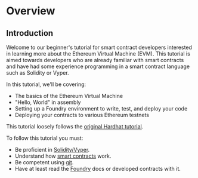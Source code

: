 # Overview

## Introduction

Welcome to our beginner's tutorial for smart contract developers interested in learning more about the Ethereum Virtual Machine (EVM). This tutorial is aimed towards developers who are already familiar with smart contracts and have had some experience programming in a smart contract language such as Solidity or Vyper.

In this tutorial, we'll be covering:

- The basics of the Ethereum Virtual Machine
- "Hello, World" in assembly
- Setting up a Foundry environment to write, test, and deploy your code
- Deploying your contracts to various Ethereum testnets

This tutorial loosely follows the [original Hardhat tutorial](https://hardhat.org/tutorial/).

To follow this tutorial you must:

- Be proficient in [Solidity/Vyper](https://ethereum.org/en/developers/docs/smart-contracts/languages/).
- Understand how [smart contracts](https://ethereum.org/en/developers/docs/smart-contracts/#:~:text=Smart%20contracts%20are%20a%20type,network%20and%20run%20as%20programmed.) work.
- Be competent using [git](https://git-scm.com/doc).
- Have at least read the [Foundry](https://github.com/foundry-rs/foundry) docs or developed contracts with it.
